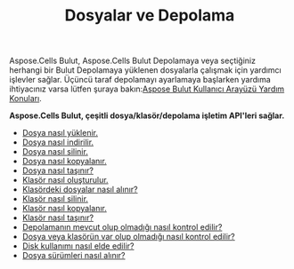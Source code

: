 ﻿---
title: Dosyalar ve Depolama
second_title: Aspose.Cells Cloud Documen
type: docs
url: /tr/files-and-storage/
aliases: [/working-with-files-and-storage-using-aspose-cells-cloud/]
keywords: Learn how to work with Aspose Cells Cloud file storage
description: Aspose Cells Bulut dosya depolamayla nasıl çalışılacağını öğrenin. SDK çeşitli geliştirme dillerini destekler. Bunlar arasında Android, C#, Go, Java, NodeJS, Perl, PHP, Python, Ruby ve Swift bulunur
weight: 100
---
Aspose.Cells Bulut, Aspose.Cells Bulut Depolamaya veya seçtiğiniz herhangi bir Bulut Depolamaya yüklenen dosyalarla çalışmak için yardımcı işlevler sağlar. Üçüncü taraf depolamayı ayarlamaya başlarken yardıma ihtiyacınız varsa lütfen şuraya bakın:[Aspose Bulut Kullanıcı Arayüzü Yardım Konuları](https://docs.aspose.cloud/display/totalcloud/Aspose+Cloud+UI+Help+Topics).

**Aspose.Cells Bulut, çeşitli dosya/klasör/depolama işletim API'leri sağlar.**
- [Dosya nasıl yüklenir.](/cells/tr/file/upload/)
- [Dosya nasıl indirilir.](/cells/tr/file/download/)
- [Dosya nasıl silinir.](/cells/tr/file/delete/)
- [Dosya nasıl kopyalanır.](/cells/tr/file/copy/)
- [Dosya nasıl taşınır?](/cells/tr/file/move/)
- [Klasör nasıl oluşturulur.](/cells/tr/folder/create/)
- [Klasördeki dosyalar nasıl alınır?](/cells/tr/folder/get-files/)
- [Klasör nasıl silinir.](/cells/tr/folder/delete/)
- [Klasör nasıl kopyalanır.](/cells/tr/folder/copy/)
- [Klasör nasıl taşınır?](/cells/tr/folder/move/)
- [Depolamanın mevcut olup olmadığı nasıl kontrol edilir?](/cells/tr/storage/exist/)
- [Dosya veya klasörün var olup olmadığı nasıl kontrol edilir?](/cells/tr/storage/object-exists/)
- [Disk kullanımı nasıl elde edilir?](/cells/tr/storage/disc-usage/)
- [Dosya sürümleri nasıl alınır?](/cells/tr/storage/file-versions/)    
